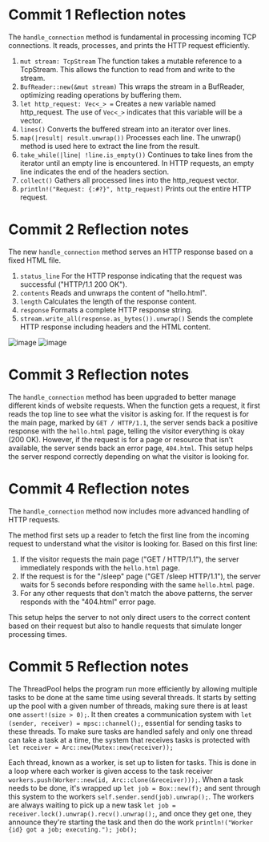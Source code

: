 # Commit 1 Reflection notes

The ```handle_connection``` method is fundamental in processing incoming TCP connections. It reads, processes, and prints the HTTP request efficiently.

1. ```mut stream: TcpStream``` The function takes a mutable reference to a TcpStream. This allows the function to read from and write to the stream.
2. ```BufReader::new(&mut stream)``` This wraps the stream in a BufReader, optimizing reading operations by buffering them.
3. ```let http_request: Vec<_> =``` Creates a new variable named http_request. The use of ```Vec<_>``` indicates that this variable will be a vector.
4. ```lines()``` Converts the buffered stream into an iterator over lines.
5. ```map(|result| result.unwrap())``` Processes each line. The unwrap() method is used here to extract the line from the result.
6. ```take_while(|line| !line.is_empty())``` Continues to take lines from the iterator until an empty line is encountered. In HTTP requests, an empty line indicates the end of the headers section.
7. ```collect()``` Gathers all processed lines into the http_request vector.
8. ```println!("Request: {:#?}", http_request)``` Prints out the entire HTTP request.


# Commit 2 Reflection notes
The new ```handle_connection``` method serves an HTTP response based on a fixed HTML file.
1. ```status_line``` For the HTTP response indicating that the request was successful ("HTTP/1.1 200 OK").
2. ```contents``` Reads and unwraps the content of "hello.html".
3. ```length``` Calculates the length of the response content.
4. ```response``` Formats a complete HTTP response string. 
5. ```stream.write_all(response.as_bytes()).unwrap()``` Sends the complete HTTP response including headers and the HTML content.


![image](https://github.com/tvadhisti/advprog-module6/assets/127074983/885b17bc-7ed5-4aab-a756-bbdff3137918) 
![image](https://github.com/tvadhisti/advprog-module6/assets/127074983/7faf516e-6574-44de-b9b6-63c7c37fd54e)

# Commit 3 Reflection notes
The ```handle_connection``` method has been upgraded to better manage different kinds of website requests. When the function gets a request, it first reads the top line to see what the visitor is asking for. If the request is for the main page, marked by ```GET / HTTP/1.1```, the server sends back a positive response with the ```hello.html``` page, telling the visitor everything is okay (200 OK). However, if the request is for a page or resource that isn't available, the server sends back an error page, ```404.html```. This setup helps the server respond correctly depending on what the visitor is looking for.

# Commit 4 Reflection notes
The ```handle_connection``` method now includes more advanced handling of HTTP requests. 

The method first sets up a reader to fetch the first line from the incoming request to understand what the visitor is looking for. Based on this first line:
1. If the visitor requests the main page ("GET / HTTP/1.1"), the server immediately responds with the ```hello.html``` page.
2. If the request is for the "/sleep" page ("GET /sleep HTTP/1.1"), the server waits for 5 seconds before responding with the same ```hello.html``` page.
3. For any other requests that don't match the above patterns, the server responds with the "404.html" error page.

This setup helps the server to not only direct users to the correct content based on their request but also to handle requests that simulate longer processing times.

# Commit 5 Reflection notes
The ThreadPool helps the program run more efficiently by allowing multiple tasks to be done at the same time using several threads. It starts by setting up the pool with a given number of threads, making sure there is at least one ```assert!(size > 0);```. It then creates a communication system with ```let (sender, receiver) = mpsc::channel();```, essential for sending tasks to these threads. To make sure tasks are handled safely and only one thread can take a task at a time, the system that receives tasks is protected with ```let receiver = Arc::new(Mutex::new(receiver));```

Each thread, known as a worker, is set up to listen for tasks. This is done in a loop where each worker is given access to the task receiver ```workers.push(Worker::new(id, Arc::clone(&receiver)));```. When a task needs to be done, it's wrapped up ```let job = Box::new(f);``` and sent through this system to the workers ```self.sender.send(job).unwrap();```. The workers are always waiting to pick up a new task ```let job = receiver.lock().unwrap().recv().unwrap();```, and once they get one, they announce they're starting the task and then do the work ```println!("Worker {id} got a job; executing."); job();```

   

